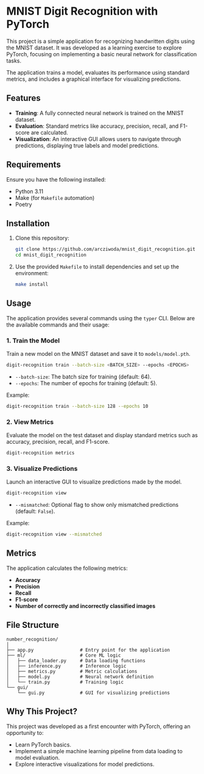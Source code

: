 # MNIST Digit Recognition with PyTorch

This project is a simple application for recognizing handwritten digits using the MNIST dataset. It was developed as a learning exercise to explore PyTorch, focusing on implementing a basic neural network for classification tasks.

The application trains a model, evaluates its performance using standard metrics, and includes a graphical interface for visualizing predictions.

## Features

- **Training**: A fully connected neural network is trained on the MNIST dataset.
- **Evaluation**: Standard metrics like accuracy, precision, recall, and F1-score are calculated.
- **Visualization**: An interactive GUI allows users to navigate through predictions, displaying true labels and model predictions.

## Requirements

Ensure you have the following installed:

- Python 3.11
- Make (for `Makefile` automation)
- Poetry

## Installation

1. Clone this repository:

   ```bash
   git clone https://github.com/arcziwoda/mnist_digit_recognition.git
   cd mnist_digit_recognition
   ```

2. Use the provided `Makefile` to install dependencies and set up the environment:

   ```bash
   make install
   ```

## Usage

The application provides several commands using the `typer` CLI. Below are the available commands and their usage:

### 1. **Train the Model**

Train a new model on the MNIST dataset and save it to `models/model.pth`.

```bash
digit-recognition train --batch-size <BATCH_SIZE> --epochs <EPOCHS>
```

- `--batch-size`: The batch size for training (default: 64).
- `--epochs`: The number of epochs for training (default: 5).

Example:

```bash
digit-recognition train --batch-size 128 --epochs 10
```

### 2. **View Metrics**

Evaluate the model on the test dataset and display standard metrics such as accuracy, precision, recall, and F1-score.

```bash
digit-recognition metrics
```

### 3. **Visualize Predictions**

Launch an interactive GUI to visualize predictions made by the model.

```bash
digit-recognition view
```

- `--mismatched`: Optional flag to show only mismatched predictions (default: `False`).

Example:

```bash
digit-recognition view --mismatched
```

## Metrics

The application calculates the following metrics:

- **Accuracy**
- **Precision**
- **Recall**
- **F1-score**
- **Number of correctly and incorrectly classified images**

## File Structure

```
number_recognition/
│
├── app.py                 # Entry point for the application
├── ml/                    # Core ML logic
│   ├── data_loader.py     # Data loading functions
│   ├── inference.py       # Inference logic
│   ├── metrics.py         # Metric calculations
│   ├── model.py           # Neural network definition
│   └── train.py           # Training logic
└── gui/
    └── gui.py             # GUI for visualizing predictions
```

## Why This Project?

This project was developed as a first encounter with PyTorch, offering an opportunity to:

- Learn PyTorch basics.
- Implement a simple machine learning pipeline from data loading to model evaluation.
- Explore interactive visualizations for model predictions.

